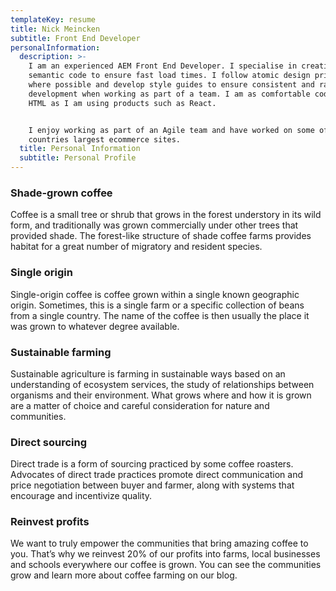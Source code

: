 ```yaml
---
templateKey: resume
title: Nick Meincken
subtitle: Front End Developer
personalInformation:
  description: >-
    I am an experienced AEM Front End Developer. I specialise in creating clean
    semantic code to ensure fast load times. I follow atomic design principles
    where possible and develop style guides to ensure consistent and rapid
    development when working as part of a team. I am as comfortable coding in raw
    HTML as I am using products such as React.


    I enjoy working as part of an Agile team and have worked on some of the
    countries largest ecommerce sites.
  title: Personal Information
  subtitle: Personal Profile
---
```


### Shade-grown coffee

Coffee is a small tree or shrub that grows in the forest understory in its wild form, and traditionally was grown commercially under other trees that provided shade. The forest-like structure of shade coffee farms provides habitat for a great number of migratory and resident species.

### Single origin

Single-origin coffee is coffee grown within a single known geographic origin. Sometimes, this is a single farm or a specific collection of beans from a single country. The name of the coffee is then usually the place it was grown to whatever degree available.

### Sustainable farming

Sustainable agriculture is farming in sustainable ways based on an understanding of ecosystem services, the study of relationships between organisms and their environment. What grows where and how it is grown are a matter of choice and careful consideration for nature and communities.

### Direct sourcing

Direct trade is a form of sourcing practiced by some coffee roasters. Advocates of direct trade practices promote direct communication and price negotiation between buyer and farmer, along with systems that encourage and incentivize quality.

### Reinvest profits

We want to truly empower the communities that bring amazing coffee to you. That’s why we reinvest 20% of our profits into farms, local businesses and schools everywhere our coffee is grown. You can see the communities grow and learn more about coffee farming on our blog.
